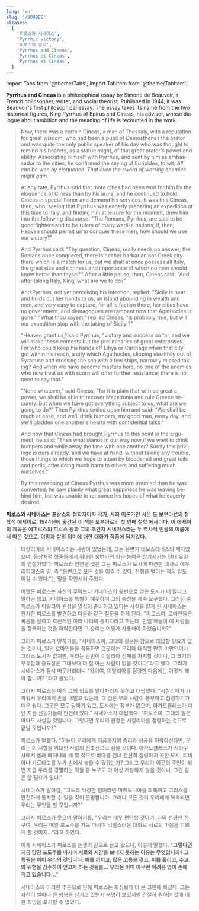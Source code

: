 ```yaml
---
lang: 'en'
slug: '/8D9BEE'
aliases:
  [
    '피로스와 시네아스',
    'Pyrrhic victory',
    '피로스의 승리',
    'Pyrrhus and Cineas',
    'Pyrrhus et Cineas',
    'Pyrrhus et Cinéas',
  ]
---
```


import Tabs from '@theme/Tabs';
import TabItem from '@theme/TabItem';

<Tabs groupId="lang" queryString>
<TabItem value="en" label="English 🇺🇸" lang="en-US" default>
<div lang="en-US">

**Pyrrhus and Cineas** is a philosophical essay by Simone de Beauvoir, a French philosopher, writer, and social theorist. Published in 1944, it was Beauvoir's first philosophical essay. The essay takes its name from the two historical figures, King Pyrrhus of Epirus and Cineas, his advisor, whose dialogue about ambition and the meaning of life is recounted in the work.

> Now, there was a certain Cineas, a man of Thessaly, with a reputation for great wisdom, who had been a pupil of Demosthenes the orator and was quite the only public speaker of his day who was thought to remind his hearers, as a statue might, of that great orator's power and ability. Associating himself with Pyrrhus, and sent by him as ambassador to the cities, he confirmed the saying of Euripides, to wit, _All can be won by eloquence. That even the sword of warring enemies might gain._
>
> At any rate, Pyrrhus said that more cities had been won for him by the eloquence of Cineas than by his arms; and he continued to hold Cineas in special honor and demand his services. It was this Cineas, then, who, seeing that Pyrrhus was eagerly preparing an expedition at this time to Italy, and finding him at leisure for the moment, drew him into the following discourse. "The Romans, Pyrrhus, are said to be good fighters and to be rulers of many warlike nations; if, then, Heaven should permit us to conquer these men, how should we use our victory?"
>
> And Pyrrhus said: "Thy question, Cinéas, really needs no answer; the Romans once conquered, there is neither barbarian nor Greek city there which is a match for us, but we shall at once possess all Italy, the great size and richness and importance of which no man should know better than thyself." After a little pause, then, Cineas said: "And after taking Italy, King, what are we to do?"
>
> And Pyrrhus, not yet perceiving his intention, replied: "Sicily is near and holds out her hands to us, an island abounding in wealth and men, and very easy to capture, for all is faction there, her cities have no government, and demagogues are rampant now that Agathocles is gone." "What thou sayest," replied Cineas, "is probably true, but will our expedition stop with the taking of Sicily ?"
>
> "Heaven grant us," said Pyrrhus, "victory and success so far, and we will make these contests but the preliminaries of great enterprises. For who could keep his hands off Libya or Carthage when that city got within his reach, a city which Agathocles, slipping stealthily out of Syracuse and crossing the sea with a few ships, narrowly missed taking? And when we have become masters here, no one of the enemies who now treat us with scorn will offer further resistance; there is no need to say that."
>
> "None whatever," said Cineas, "for it is plain that with so great a power, we shall be able to recover Macedonia and rule Greece securely. But when we have got everything subject to us, what are we going to do?" Then Pyrrhus smiled upon him and said: "We shall be much at ease, and we'll drink bumpers, my good man, every day, and we'll gladden one another's hearts with confidential talks."
>
> And now that Cineas had brought Pyrrhus to this point in the argument, he said: "Then what stands in our way now if we want to drink bumpers and while away the time with one another? Surely this privilege is ours already, and we have at hand, without taking any trouble, those things to which we hope to attain by bloodshed and great toils and perils, after doing much harm to others and suffering much ourselves."
>
> By this reasoning of Cineas Pyrrhus was more troubled than he was converted; he saw plainly what great happiness he was leaving behind him, but was unable to renounce his hopes of what he eagerly desired.

</div>
</TabItem>

<TabItem value="ko" label="한국어 🇰🇷" lang="ko-KR">
<div lang="ko-KR">

**피로스와 시네아스**는 프랑스의 철학자이자 작가, 사회 이론가인 시몬 드 보부아르의 철학적 에세이로, 1944년에 출간된 이 책은 보부아르의 첫 번째 철학 에세이다. 이 에세이의 제목은 에피로스의 피로스 왕과 그의 조언자 시네아스라는 두 역사적 인물의 이름에서 따온 것으로, 야망과 삶의 의미에 대한 대화가 작품에 담겨있다.

> 테살리아의 시네아스라는 사람이 있었는데, 그는 웅변가 데모스테네스의 제자였으며, 동상처럼 청중들에게 위대한 웅변가의 힘과 능력을 상기시키는 당대 유일의 연설가였다. 피로스와 인연을 맺은 그는 피로스가 도시에 파견한 대사로 에우리피데스의 말, 즉 "웅변으로 모든 것을 이길 수 있다. 전쟁을 벌이는 적의 칼도 이길 수 있다."는 말을 확인시켜 주었다.
>
> 어쨌든 피로스는 자신의 무력보다 키네아스의 웅변으로 얻은 도시가 더 많다고 말하곤 했고, 키네아스를 특별히 예우하며 그의 충성을 계속 요구했다. 그러던 중 피로스가 이탈리아 원정을 열심히 준비하고 있다는 사실을 알게 된 시네아스는 한가한 피로스를 발견하고 다음과 같은 질문을 하게 된다. "피로스여, 로마인들은 싸움을 잘하고 호전적인 여러 나라의 통치자라고 하는데, 만일 하늘이 이 사람들을 정복하는 것을 허락한다면 그 승리는 어떻게 사용해야 하겠습니까?"
>
> 그러자 피로스가 말하기를, "시네아스여, 그대의 질문은 참으로 대답할 필요가 없는 것이니, 일단 로마인들을 정복하면 그곳에는 우리와 대적할 만한 야만인이나 그리스 도시가 없지만, 우리는 단번에 이탈리아 전체를 차지할 것이니, 그 크기와 부유함과 중요성은 그대보다 더 잘 아는 사람이 없을 것이다"라고 했다. 그러자 시네아스가 잠시 머뭇거리더니 "왕이여, 이탈리아를 점령한 다음에는 어떻게 해야 합니까? "라고 물었다.
>
> 그러자 피로스는 아직 그의 의도를 알아차리지 못하고 대답했다. "시칠리아가 가까워서 우리에게 손을 내밀고 있는데, 그 섬은 부와 사람이 풍부하고 점령하기가 매우 쉽다. 그곳은 모두 당파가 있고, 도시에는 정부가 없으며, 아가토클레스가 떠난 지금 선동가들이 만연해 있다." 시네아스가 대답했다. "피로스여, 그대의 말은 아마도 사실일 것입니다. 그렇다면 우리의 원정은 시칠리아를 점령하는 것으로 끝날 것입니까?"
>
> 피로스가 말했다. "하늘이 우리에게 지금까지의 승리와 성공을 허락하신다면, 우리는 이 시합을 위대한 사업의 전초전으로 삼을 것이다. 아가토클레스가 시라쿠사에서 몰래 빠져나와 배 몇 척으로 바다를 건너 간신히 점령하지 못한 도시, 리비아나 카르타고를 누가 손에서 놓을 수 있겠는가? 그리고 우리가 이곳의 주인이 되면 지금 우리를 경멸하는 적들 중 누구도 더 이상 저항하지 않을 것이니, 그런 말은 할 필요가 없다."
>
> 시네아스가 말하길, "그토록 막강한 힘이라면 마케도니아를 회복하고 그리스를 안전하게 통치할 수 있을 것이 분명합니다. 그러나 모든 것이 우리에게 복속되면 우리는 무엇을 할 것입니까?"
>
> 그러자 피로스가 웃으며 말하기를, "우리는 매우 편안할 것이며, 나의 선량한 친구여, 우리는 매일 포도주를 가득 마시며 비밀스러운 대화로 서로의 마음을 기쁘게 할 것이지..."라고 하였다.
>
> 이제 시네아스가 피로스를 논쟁의 끝으로 끌고 왔으니, 이렇게 말했다. "**그렇다면 지금 당장 포도주를 마시며 서로와 시간을 보내지 못하는 이유는 무엇입니까? 그 특권은 이미 우리의 것입니다. 해를 끼치고, 많은 고통을 겪고, 피를 흘리고, 수고와 위험을 감수하여 얻고자 하는 것들을... 우리는 이미 아무런 어려움 없이 손에 쥐고 있습니다...**"
>
> 시네아스의 이러한 추론으로 인해 피로스는 회심보다 더 큰 고민에 빠졌다. 그는 자신이 얼마나 큰 행복을 남기고 있는지 분명히 보았지만 간절히 원하는 것에 대한 희망을 포기할 수 없었다.

</div>
</TabItem>
</Tabs>
